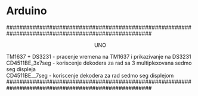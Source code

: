 # Arduino <br />
####################################################################################################<br />
<p align="center">UNO</p>
TM1637 + DS3231 - pracenje vremena na TM1637 i prikazivanje na DS3231 <br />
CD4511BE_3x7seg - koriscenje dekodera za rad sa 3 multiplexovana sedmo seg displeja <br />
CD4511BE__7seg - koriscenje dekodera za rad sedmo seg displejom <br />
####################################################################################################<br />
